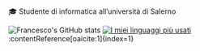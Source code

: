 

🎓 Studente di informatica all’università di Salerno



<!--
**FaiellaFrancesco/FaiellaFrancesco** is a ✨ _special_ ✨ repository because its `README.md` (this file) appears on your GitHub profile.

Here are some ideas to get you started:

- 🔭 I’m currently working on ...
- 🌱 I’m currently learning ...
- 👯 I’m looking to collaborate on ...
- 🤔 I’m looking for help with ...
- 💬 Ask me about ...
- 📫 How to reach me: ...
- 😄 Pronouns: ...
- ⚡ Fun fact: ...
-->


![Francesco's GitHub stats](https://github-readme-stats.vercel.app/api?username=francesco98&show_icons=true&theme=radical)
[![I miei linguaggi più usati](https://github-readme-stats.vercel.app/api/top-langs/?username=tuo-username&langs_count=8&layout=compact)](https://github.com/tuo-username) :contentReference[oaicite:1]{index=1}
